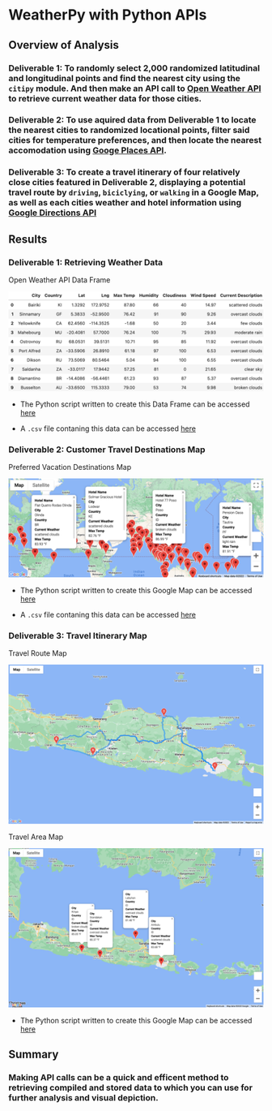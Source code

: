 # WeatherPy with Python APIs

## Overview of Analysis

### Deliverable 1: To randomly select 2,000 randomized latitudinal and longitudinal points and find the nearest city using the ``citipy`` module. And then make an API call to [Open Weather API](https://openweathermap.org/api) to retrieve current weather data for those cities. 

### Deliverable 2: To use aquired data from Deliverable 1 to locate the nearest cities to randomized locational points, filter said cities for temperature preferences, and then locate the nearest accomodation using [Googe Places API](https://developers.google.com/maps/documentation/places/web-service/overview). 

### Deliverable 3: To create a travel itinerary of four relatively close cities featured in Deliverable 2, displaying a potential travel route by ``driving``, ``biciclying``, or ``walking`` in a Google Map, as well as each cities weather and hotel information using [Google Directions API](https://developers.google.com/maps/documentation/directions/overview)

## Results

### Deliverable 1: Retrieving Weather Data

Open Weather API Data Frame

![Deliverable1](https://github.com/chrisknox97/world_weather_analysis/blob/main/additional_png/Deliverable1_df.png)

* The Python script written to create this Data Frame can be accessed [here](https://github.com/chrisknox97/world_weather_analysis/blob/main/weather_data/Weather_Database_Deliverable1.ipynb)

* A ``.csv`` file contaning this data can be accessed [here](https://github.com/chrisknox97/world_weather_analysis/blob/main/weather_data/WeatherPy_Database.csv)

### Deliverable 2: Customer Travel Destinations Map

Preferred Vacation Destinations Map

![Deliverable2](https://github.com/chrisknox97/world_weather_analysis/blob/main/vacation_search/WeatherPy_vacation_map.png)

* The Python script written to create this Google Map can be accessed [here](https://github.com/chrisknox97/world_weather_analysis/blob/main/vacation_search/Vacation_Search_Deliverable2.ipynb)

* A ``.csv`` file contaning this data can be accessed [here](https://github.com/chrisknox97/world_weather_analysis/blob/main/vacation_search/weatherpy_vacation.csv)

### Deliverable 3: Travel Itinerary Map

Travel Route Map

![Deliverable3A](https://github.com/chrisknox97/world_weather_analysis/blob/main/vacation_itinerary/WeatherPy_travel_map.png)

Travel Area Map

![Deliverable3B](https://github.com/chrisknox97/world_weather_analysis/blob/main/vacation_itinerary/WeatherPy_travel_map_markers.png)

* The Python script written to create this Google Map can be accessed [here](https://github.com/chrisknox97/world_weather_analysis/blob/main/vacation_itinerary/Vacation_Itinerary_Deliverable3.ipynb)

## Summary

### Making API calls can be a quick and efficent method to retrieving compiled and stored data to which you can use for further analysis and visual depiction. 







